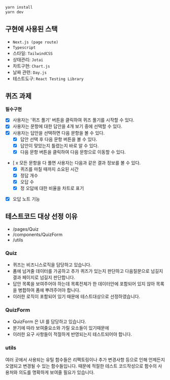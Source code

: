 ```bash
yarn install 
yarn dev
```

## 구현에 사용된 스택
- `Next.js (page route)`
- `Typescript`
- 스타일: `TailwindCSS`
- 상태관리: `Jotai`
- 차트구현: `Chart.js`
- 날짜 관련: `Day.js`
- 테스트도구: `React Testing Library`

## 퀴즈 과제
**필수구현**
- [x] 사용자는 '퀴즈 풀기' 버튼을 클릭하여 퀴즈 풀기를 시작할 수 있다.
- [x] 사용자는 문항에 대한 답안을 4개 보기 중에 선택할 수 있다.
- [x] 사용자는 답안을 선택하면 다음 문항을 볼 수 있다.
  - [x] 답안 선택 후 다음 문항 버튼을 볼 수 있다.
  - [x] 답안이 맞았는지 틀렸는지 바로 알 수 있다.
  - [x] 다음 문항 버튼을 클릭하여 다음 문항으로 이동할 수 있다.
- [ x 모든 문항을 다 풀면 사용자는 다음과 같은 결과 정보를 볼 수 있다.
  - [x] 퀴즈를 마칠 때까지 소요된 시간
  - [x] 정답 개수
  - [x] 오답 수
  - [x] 정 오답에 대한 비율을 차트로 표기
- [x] 오답 노트 기능


## 테스트코드 대상 선정 이유
- /pages/Quiz
- /components/QuizForm
- /utils

### Quiz
- 퀴즈는 비즈니스로직을 담당하고 있습니다.  
- 폼에 넘겨줄 데이터를 가공하고 추가 퀴즈가 있는지 판단하고 다음질문으로 넘길지 결과 페이지로 넘길지 판단합니다.  
- 답안 목록을 보여주어야 하는데 목록전체가 한 데이터안에 포함되어 있지 않아 목록을 병합하여 폼에 뿌려주어야 합니다.  
- 이러한 로직이 포함되어 있기 때문에 테스트대상으로 선정하였습니다.

### QuizForm
- QuizForm 은 UI 를 담당하고 있습니다.
- 분기에 따라 보여줄요소와 가릴 요소들이 있기때문에
- 이러한 요구 사항들이 적절하게 반영되는지 테스트되어야 합니다.

### utils
여러 곳에서 사용되는 유틸 함수들은 리팩토링이나 추가 변경사항 등으로 인해 언제든지 오염되고 변경될 수 있는 함수들입니다. 때문에 적절한 테스트 코드작성으로 함수의 사용처와 의도를 명확하게 보여줄 필요가 있습니다.

